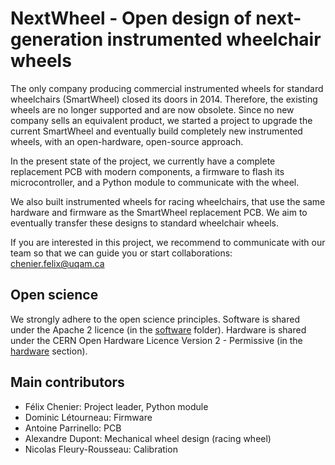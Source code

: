# NextWheel - Open design of next-generation instrumented wheelchair wheels

The only company producing commercial instrumented wheels for standard wheelchairs (SmartWheel) closed its doors in 2014. Therefore, the existing wheels are no longer supported and are now obsolete. Since no new company sells an equivalent product, we started a project to upgrade the current SmartWheel and eventually build completely new instrumented wheels, with an open-hardware, open-source approach.

In the present state of the project, we currently have a complete replacement PCB with modern components, a firmware to flash its microcontroller, and a Python module to communicate with the wheel.

We also built instrumented wheels for racing wheelchairs, that use the same hardware and firmware as the SmartWheel replacement PCB. We aim to eventually transfer these designs to standard wheelchair wheels.

If you are interested in this project, we recommend to communicate with our team so that we can guide you or start collaborations: [chenier.felix@uqam.ca](mailto:chenier.felix@uqam.ca)

## Open science

We strongly adhere to the open science principles. Software is shared under the Apache 2 licence (in the [software](software) folder). Hardware is shared under the CERN Open Hardware Licence Version 2 - Permissive (in the [hardware](hardware) section).

## Main contributors

- Félix Chenier: Project leader, Python module
- Dominic Létourneau: Firmware
- Antoine Parrinello: PCB
- Alexandre Dupont: Mechanical wheel design (racing wheel)
- Nicolas Fleury-Rousseau: Calibration


